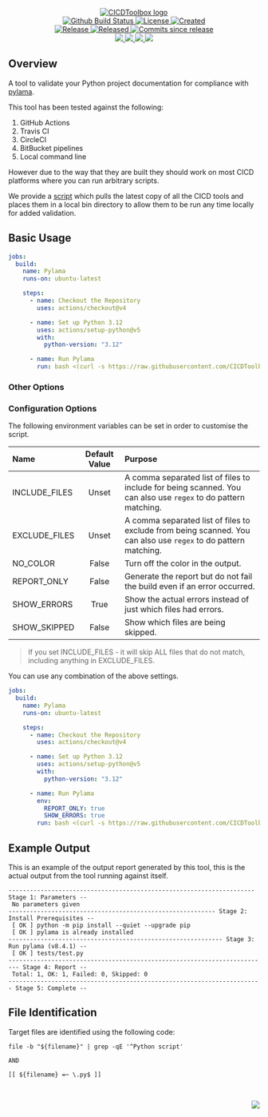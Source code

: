 <!-- markdownlint-disable -->
<p align="center">
    <a href="https://github.com/CICDToolbox/">
        <img src="https://cdn.wolfsoftware.com/assets/images/github/organisations/cicdtoolbox/black-and-white-circle-256.png" alt="CICDToolbox logo" />
    </a>
    <br />
    <a href="https://github.com/CICDToolbox/pylama/actions/workflows/cicd.yml">
        <img src="https://img.shields.io/github/actions/workflow/status/CICDToolbox/pylama/cicd.yml?branch=master&label=build%20status&style=for-the-badge" alt="Github Build Status" />
    </a>
    <a href="https://github.com/CICDToolbox/pylama/blob/master/LICENSE.md">
        <img src="https://img.shields.io/github/license/CICDToolbox/pylama?color=blue&label=License&style=for-the-badge" alt="License">
    </a>
    <a href="https://github.com/CICDToolbox/pylama">
        <img src="https://img.shields.io/github/created-at/CICDToolbox/pylama?color=blue&label=Created&style=for-the-badge" alt="Created">
    </a>
    <br />
    <a href="https://github.com/CICDToolbox/pylama/releases/latest">
        <img src="https://img.shields.io/github/v/release/CICDToolbox/pylama?color=blue&label=Latest%20Release&style=for-the-badge" alt="Release">
    </a>
    <a href="https://github.com/CICDToolbox/pylama/releases/latest">
        <img src="https://img.shields.io/github/release-date/CICDToolbox/pylama?color=blue&label=Released&style=for-the-badge" alt="Released">
    </a>
    <a href="https://github.com/CICDToolbox/pylama/releases/latest">
        <img src="https://img.shields.io/github/commits-since/CICDToolbox/pylama/latest.svg?color=blue&style=for-the-badge" alt="Commits since release">
    </a>
    <br />
    <a href="https://github.com/CICDToolbox/pylama/blob/master/.github/CODE_OF_CONDUCT.md">
        <img src="https://img.shields.io/badge/Code%20of%20Conduct-blue?style=for-the-badge" />
    </a>
    <a href="https://github.com/CICDToolbox/pylama/blob/master/.github/CONTRIBUTING.md">
        <img src="https://img.shields.io/badge/Contributing-blue?style=for-the-badge" />
    </a>
    <a href="https://github.com/CICDToolbox/pylama/blob/master/.github/SECURITY.md">
        <img src="https://img.shields.io/badge/Report%20Security%20Concern-blue?style=for-the-badge" />
    </a>
    <a href="https://github.com/CICDToolbox/pylama/issues">
        <img src="https://img.shields.io/badge/Get%20Support-blue?style=for-the-badge" />
    </a>
</p>

## Overview

A tool to validate your Python project documentation for compliance with [pylama](https://pypi.org/project/pylama/).

This tool has been tested against the following:

1. GitHub Actions
2. Travis CI
3. CircleCI
4. BitBucket pipelines
5. Local command line

However due to the way that they are built they should work on most CICD platforms where you can run arbitrary scripts.

We provide a [script](https://github.com/CICDToolbox/get-all-tools) which pulls the latest copy of all the CICD tools and
places them in a local bin directory to allow them to be run any time locally for added validation.

## Basic Usage

```yml
jobs:
  build:
    name: Pylama
    runs-on: ubuntu-latest

    steps:
      - name: Checkout the Repository
        uses: actions/checkout@v4

      - name: Set up Python 3.12
        uses: actions/setup-python@v5
        with:
          python-version: "3.12"

      - name: Run Pylama
        run: bash <(curl -s https://raw.githubusercontent.com/CICDToolbox/pylama/master/pipeline.sh)
```

### Other Options

### Configuration Options

The following environment variables can be set in order to customise the script.

| Name          | Default Value | Purpose                                                                                                         |
| :------------ | :-----------: | :-------------------------------------------------------------------------------------------------------------- |
| INCLUDE_FILES |     Unset     | A comma separated list of files to include for being scanned. You can also use `regex` to do pattern matching.  |
| EXCLUDE_FILES |     Unset     | A comma separated list of files to exclude from being scanned. You can also use `regex` to do pattern matching. |
| NO_COLOR      |     False     | Turn off the color in the output.                                                                               |
| REPORT_ONLY   |     False     | Generate the report but do not fail the build even if an error occurred.                                        |
| SHOW_ERRORS   |     True      | Show the actual errors instead of just which files had errors.                                                  |
| SHOW_SKIPPED  |     False     | Show which files are being skipped.                                                                             |

> If you set INCLUDE_FILES - it will skip ALL files that do not match, including anything in EXCLUDE_FILES.

You can use any combination of the above settings.

```yml
jobs:
  build:
    name: Pylama
    runs-on: ubuntu-latest

    steps:
      - name: Checkout the Repository
        uses: actions/checkout@v4

      - name: Set up Python 3.12
        uses: actions/setup-python@v5
        with:
          python-version: "3.12"

      - name: Run Pylama
        env:
          REPORT_ONLY: true
          SHOW_ERRORS: true
        run: bash <(curl -s https://raw.githubusercontent.com/CICDToolbox/pylama/master/pipeline.sh)
```

## Example Output

This is an example of the output report generated by this tool, this is the actual output from the tool running against itself.

```
--------------------------------------------------------------------- Stage 1: Parameters --
 No parameters given
---------------------------------------------------------- Stage 2: Install Prerequisites --
 [ OK ] python -m pip install --quiet --upgrade pip
 [ OK ] pylama is already installed
------------------------------------------------------------ Stage 3: Run pylama (v8.4.1) --
 [ OK ] tests/test.py
------------------------------------------------------------------------- Stage 4: Report --
 Total: 1, OK: 1, Failed: 0, Skipped: 0
----------------------------------------------------------------------- Stage 5: Complete --
```

## File Identification

Target files are identified using the following code:

```shell
file -b "${filename}" | grep -qE '^Python script'

AND

[[ ${filename} =~ \.py$ ]]
```

<br />
<p align="right"><a href="https://wolfsoftware.com/"><img src="https://img.shields.io/badge/Created%20by%20Wolf%20on%20behalf%20of%20Wolf%20Software-blue?style=for-the-badge" /></a></p>
